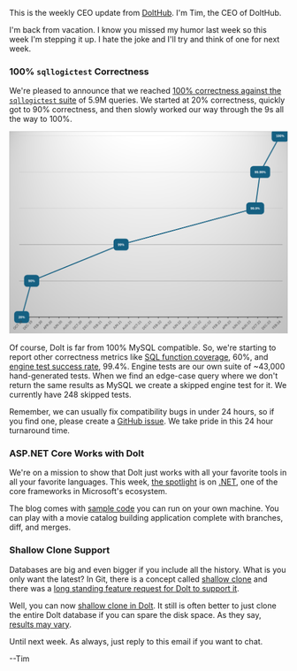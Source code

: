 This is the weekly CEO update from [DoltHub](https://www.dolthub.com/). I'm Tim, the CEO of DoltHub. 

I'm back from vacation. I know you missed my humor last week so this week I'm stepping it up. I hate the joke and I'll try and think of one for next week.

### 100% `sqllogictest` Correctness

We're pleased to announce that we reached [100% correctness against the `sqllogictest` suite](https://docs.dolthub.com/sql-reference/benchmarks/correctness) of 5.9M queries. We started at 20% correctness, quickly got to 90% correctness, and then slowly worked our way through the 9s all the way to 100%. 

![100% Correctness](../images/correctness-percentage-chart.png)

Of course, Dolt is far from 100% MySQL compatible. So, we're starting to report other correctness metrics like [SQL function coverage](), 60%, and [engine test success rate](), 99.4%. Engine tests are our own suite of ~43,000 hand-generated tests. When we find an edge-case query where we don't return the same results as MySQL we create a skipped engine test for it. We currently have 248 skipped tests.

Remember, we can usually fix compatibility bugs in under 24 hours, so if you find one, please create a [GitHub issue](https://github.com/dolthub/dolt/issues). We take pride in this 24 hour turnaround time.

### ASP.NET Core Works with Dolt

We're on a mission to show that Dolt just works with all your favorite tools in all your favorite languages. This week, [the spotlight](https://www.dolthub.com/blog/2024-02-28-works-with-dolt-dotnet-webapp/) is on [.NET](https://dotnet.microsoft.com/en-us/), one of the core frameworks in Microsoft's ecosystem. 

The blog comes with [sample code](https://github.com/dolthub/dolt-dotnet-webapp-sample) you can run on your own machine. You can play with a movie catalog building application complete with branches, diff, and merges.

### Shallow Clone Support

Databases are big and even bigger if you include all the history. What is you only want the latest? In Git, there is a concept called [shallow clone](https://git-scm.com/docs/git-clone#Documentation/git-clone.txt---depthltdepthgt) and there was a [long standing feature request for Dolt to support it](https://github.com/dolthub/dolt/issues/3403). 

Well, you can now [shallow clone in Dolt](https://www.dolthub.com/blog/2024-02-21-shallow-clone/). It still is often better to just clone the entire Dolt database if you can spare the disk space. As they say, [results may vary](https://www.dolthub.com/blog/2024-02-21-shallow-clone/#results).

Until next week. As always, just reply to this email if you want to chat.

--Tim